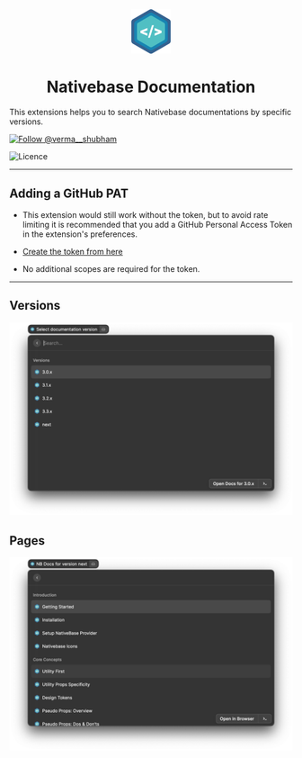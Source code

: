 <div align="center">
<img src="./assets/nativebase-logo.png" alt="nativebase-logo" width="70"
/>

# Nativebase Documentation

</div>

This extensions helps you to search Nativebase documentations by specific
versions.

  <a href="https://twitter.com/intent/follow?screen_name=verma__shubham">
      <img
        src="https://img.shields.io/twitter/follow/verma__shubham.svg?style=for-the-badge&logo=Twitter&label=Follow%20@verma__shubham&color=blue"
        alt="Follow @verma__shubham"
      />
  </a>

![Licence](https://img.shields.io/github/license/Ileriayo/markdown-badges?style=for-the-badge)

---

## Adding a GitHub PAT

- This extension would still work without the token, but to avoid rate limiting
  it is recommended that you add a GitHub Personal Access Token in the
  extension's preferences.

- [Create the token from here](https://github.com/settings/tokens)
- No additional scopes are required for the token.

---

## Versions

![Versions](./assets/ss-versions.png)

## Pages

![Pages](./assets/ss-pages.png)
